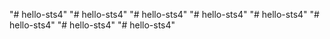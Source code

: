 "# hello-sts4" 
"# hello-sts4" 
"# hello-sts4" 
"# hello-sts4" 
"# hello-sts4" 
"# hello-sts4" 
"# hello-sts4" 
"# hello-sts4" 
